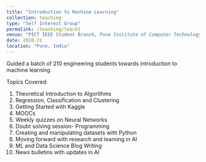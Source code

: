 ```yaml
---
title: "Introduction to Machine Learning"
collection: teaching
type: "Self Interest Group"
permalink: /teaching/teach1
venue: "PICT IEEE Student Branch, Pune Institute of Computer Technology"
date: 2020-21
location: "Pune, India"
---
```


Guided a batch of 210 engineering students towards introduction to machine learning. 

Topics Covered:
1. Theoretical Introduction to Algorithms
2. Regression, Classification and Clustering
3. Getting Started with Kaggle
4. MOOCs
5. Weekly quizzes on Neural Networks
6. Doubt solving session- Programming 
7. Creating and manipulating datasets with Python
8. Moving forward with research and learning in AI
9. ML and Data Science Blog Writing
10. News bulletins with updates in AI

